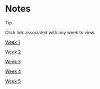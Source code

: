 # Notes
> [!TIP]
> Click link associated with any week to view.

[Week 1](notes/week_1.md)

[Week 2](notes/week_2.md)

[Week 3](notes/week_3.md)

[Week 4](notes/week_4.md)

[Week 5](notes/week_5.md)